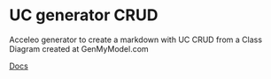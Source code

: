 # UC generator CRUD
Acceleo generator to create a markdown with UC CRUD from a Class Diagram created at GenMyModel.com

[Docs](https://github.com/recursosCSWuniandes/cruduc/wiki)
